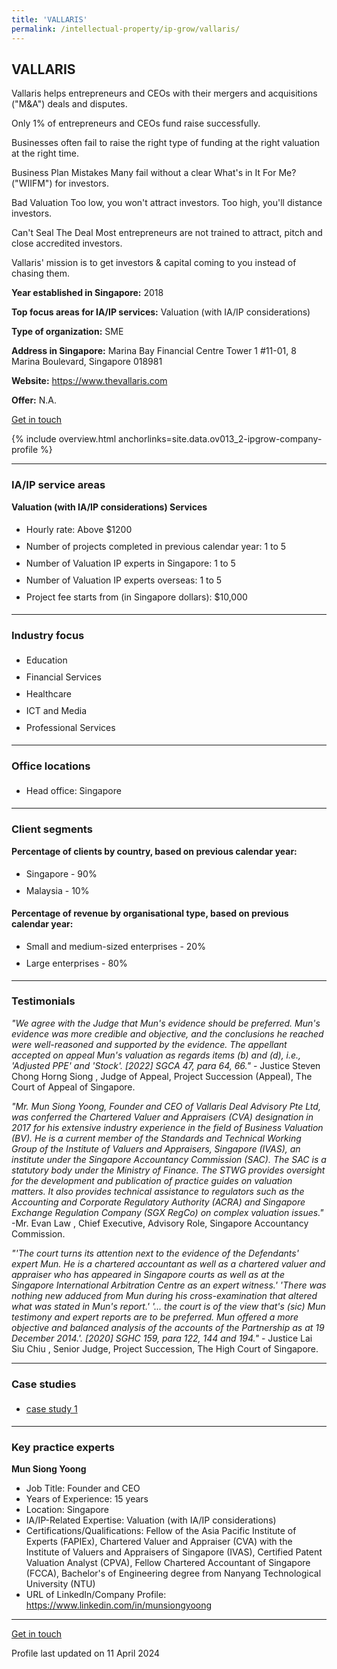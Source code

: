 ```yaml
---
title: 'VALLARIS'
permalink: /intellectual-property/ip-grow/vallaris/
---
```


## VALLARIS

Vallaris helps entrepreneurs and CEOs with their mergers and acquisitions ("M&A") deals and disputes.

Only 1% of entrepreneurs and CEOs fund raise successfully.

Businesses often fail to raise the right type of funding at the right valuation at the right time.

Business Plan Mistakes 
Many fail without a clear What's in It For Me? ("WIIFM") for investors.

Bad Valuation 
Too low, you won't attract investors. Too high, you'll distance investors.

Can't Seal The Deal
Most entrepreneurs are not trained to attract, pitch and close accredited investors.

Vallaris' mission is to get investors & capital coming to you instead of chasing them.

<b>Year established in Singapore:</b> 2018

<b>Top focus areas for IA/IP services:</b> Valuation (with IA/IP considerations)

<b>Type of organization:</b> SME

<b>Address in Singapore:</b> Marina Bay Financial Centre Tower 1 #11-01, 8 Marina Boulevard, Singapore 018981

<b>Website:</b> <a href='https://www.thevallaris.com'>https://www.thevallaris.com</a>

<b>Offer:</b> N.A.

<a class='btn' href='https://form.gov.sg/642b8054d88e0800129c6474' target='_blank' rel='noopener'>Get in touch</a>

{% include overview.html anchorlinks=site.data.ov013_2-ipgrow-company-profile %}

---
<a name='ip-related-service-areas'></a>
### IA/IP service areas

**Valuation (with IA/IP considerations) Services**

<ul>
<li style='line-height: 27px; margin: 0px 0px !important'>Hourly rate:  Above $1200</li>
<li style='line-height: 27px; margin: 0px 0px !important'>Number of projects completed in previous calendar year: 1 to 5</li>
<li style='line-height: 27px; margin: 0px 0px !important'>Number of Valuation IP experts in Singapore: 1 to 5</li>
<li style='line-height: 27px; margin: 0px 0px !important'>Number of Valuation IP experts overseas: 1 to 5</li>
<li style='line-height: 27px; margin: 0px 0px !important'>Project fee starts from (in Singapore dollars):  $10,000</li>
</ul>

---
<a name='industry-focus'></a>
### Industry focus

<ul><li style='line-height: 27px; margin: 0px 0px !important'> Education</li><li style='line-height: 27px; margin: 0px 0px !important'>Financial Services</li><li style='line-height: 27px; margin: 0px 0px !important'>Healthcare</li><li style='line-height: 27px; margin: 0px 0px !important'>ICT and Media</li><li style='line-height: 27px; margin: 0px 0px !important'>Professional Services</li></ul>

---
<a name='office-locations'></a>
### Office locations

<ul><li style='line-height: 27px; margin: 0px 0px !important'> Head office: Singapore</li></ul>

---
<a name='client-segments'></a>
### Client segments

**Percentage of clients by country, based on previous calendar year:**

<ul><li style='line-height: 27px; margin: 0px 0px !important'> Singapore - 90%	</li><li style='line-height: 27px; margin: 0px 0px !important'>Malaysia - 10%</li></ul>

**Percentage of revenue by organisational type, based on previous calendar year:**

<ul><li style='line-height: 27px; margin: 0px 0px !important'> Small and medium-sized enterprises - 20%</li><li style='line-height: 27px; margin: 0px 0px !important'>Large enterprises - 80%</li></ul>

---
<a name='testimonials'></a>
### Testimonials

*"We agree with the Judge that Mun's evidence should be preferred. Mun's evidence was more credible and objective, and the conclusions he reached were well-reasoned and supported by the evidence. The appellant accepted on appeal Mun's valuation as regards items (b) and (d), i.e., 'Adjusted PPE' and 'Stock'.  [2022] SGCA 47, para 64, 66."* - Justice Steven Chong Horng Siong , Judge of Appeal, Project Succession (Appeal), The Court of Appeal of Singapore.

*"Mr. Mun Siong Yoong, Founder and CEO of Vallaris Deal Advisory Pte Ltd, was conferred the Chartered Valuer and Appraisers (CVA) designation in 2017 for his extensive industry experience in the field of Business Valuation (BV).  He is a current member of the Standards and Technical Working Group of the Institute of Valuers and Appraisers, Singapore (IVAS), an institute under the Singapore Accountancy Commission (SAC). The SAC is a statutory body under the Ministry of Finance.  The STWG provides oversight for the development and publication of practice guides on valuation matters. It also provides technical assistance to regulators such as the Accounting and Corporate Regulatory Authority (ACRA) and Singapore Exchange Regulation Company (SGX RegCo) on complex valuation issues."* -Mr. Evan Law , Chief Executive, Advisory Role, Singapore Accountancy Commission.

*"'The court turns its attention next to the evidence of the Defendants' expert Mun. He is a chartered accountant as well as a chartered valuer and appraiser who has appeared in Singapore courts as well as at the Singapore International Arbitration Centre as an expert witness.'  'There was nothing new adduced from Mun during his cross-examination that altered what was stated in Mun's report.'  '... the court is of the view that's (sic) Mun testimony and expert reports are to be preferred. Mun offered a more objective and balanced analysis of the accounts of the Partnership as at 19 December 2014.'.  [2020] SGHC 159, para 122, 144 and 194."* - Justice Lai Siu Chiu , Senior Judge, Project Succession, The High Court of Singapore.



---
<a name='case-studies'></a>
### Case studies

<ul><li style='line-height: 27px; margin: 0px 0px !important'> <a href="https://thevallaris.com/insights/?category=testimonial. Intangible Asset Valuation for HKSE IPO. Project Marble." target="_blank" rel="noopener">case study 1</a></li></ul>

---
<a name='key-practice-experts'></a>
### Key practice experts

**Mun Siong Yoong**

- Job Title: Founder and CEO
- Years of Experience: 15 years
- Location: Singapore
- IA/IP-Related Expertise: Valuation (with IA/IP considerations)
- Certifications/Qualifications: Fellow of the Asia Pacific Institute of Experts (FAPIEx), Chartered Valuer and Appraiser (CVA) with the Institute of Valuers and Appraisers of Singapore (IVAS), Certified Patent Valuation Analyst (CPVA), Fellow Chartered Accountant of Singapore (FCCA), Bachelor's of Engineering degree from Nanyang Technological University (NTU)
- URL of LinkedIn/Company Profile: <a href="https://www.linkedin.com/in/munsiongyoong" target="_blank" rel="noopener">https://www.linkedin.com/in/munsiongyoong</a>

---
<p>
<a class='btn' href='https://form.gov.sg/642b8054d88e0800129c6474' target='_blank' rel='noopener'>Get in touch</a>
</p>
Profile last updated on 11 April 2024

